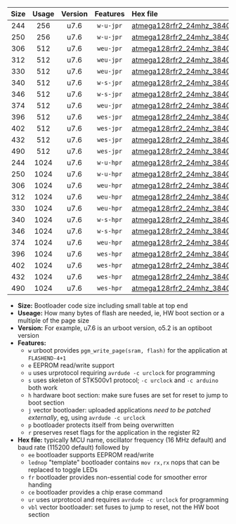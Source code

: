 |Size|Usage|Version|Features|Hex file|
|:-:|:-:|:-:|:-:|:--|
|244|256|u7.6|`w-u-jpr`|[atmega128rfr2_24mhz_38400bps_ur_vbl.hex](https://raw.githubusercontent.com/stefanrueger/urboot/main/atmega128rfr2_24mhz_38400bps_ur_vbl.hex)|
|250|256|u7.6|`w-u-jpr`|[atmega128rfr2_24mhz_38400bps_lednop_ur_vbl.hex](https://raw.githubusercontent.com/stefanrueger/urboot/main/atmega128rfr2_24mhz_38400bps_lednop_ur_vbl.hex)|
|306|512|u7.6|`weu-jpr`|[atmega128rfr2_24mhz_38400bps_ee_ur_vbl.hex](https://raw.githubusercontent.com/stefanrueger/urboot/main/atmega128rfr2_24mhz_38400bps_ee_ur_vbl.hex)|
|312|512|u7.6|`weu-jpr`|[atmega128rfr2_24mhz_38400bps_ee_lednop_ur_vbl.hex](https://raw.githubusercontent.com/stefanrueger/urboot/main/atmega128rfr2_24mhz_38400bps_ee_lednop_ur_vbl.hex)|
|330|512|u7.6|`weu-jpr`|[atmega128rfr2_24mhz_38400bps_ee_lednop_fr_ur_vbl.hex](https://raw.githubusercontent.com/stefanrueger/urboot/main/atmega128rfr2_24mhz_38400bps_ee_lednop_fr_ur_vbl.hex)|
|340|512|u7.6|`w-s-jpr`|[atmega128rfr2_24mhz_38400bps_vbl.hex](https://raw.githubusercontent.com/stefanrueger/urboot/main/atmega128rfr2_24mhz_38400bps_vbl.hex)|
|346|512|u7.6|`w-s-jpr`|[atmega128rfr2_24mhz_38400bps_lednop_vbl.hex](https://raw.githubusercontent.com/stefanrueger/urboot/main/atmega128rfr2_24mhz_38400bps_lednop_vbl.hex)|
|374|512|u7.6|`weu-jpr`|[atmega128rfr2_24mhz_38400bps_ee_lednop_fr_ce_ur_vbl.hex](https://raw.githubusercontent.com/stefanrueger/urboot/main/atmega128rfr2_24mhz_38400bps_ee_lednop_fr_ce_ur_vbl.hex)|
|396|512|u7.6|`wes-jpr`|[atmega128rfr2_24mhz_38400bps_ee_vbl.hex](https://raw.githubusercontent.com/stefanrueger/urboot/main/atmega128rfr2_24mhz_38400bps_ee_vbl.hex)|
|402|512|u7.6|`wes-jpr`|[atmega128rfr2_24mhz_38400bps_ee_lednop_vbl.hex](https://raw.githubusercontent.com/stefanrueger/urboot/main/atmega128rfr2_24mhz_38400bps_ee_lednop_vbl.hex)|
|432|512|u7.6|`wes-jpr`|[atmega128rfr2_24mhz_38400bps_ee_lednop_fr_vbl.hex](https://raw.githubusercontent.com/stefanrueger/urboot/main/atmega128rfr2_24mhz_38400bps_ee_lednop_fr_vbl.hex)|
|490|512|u7.6|`wes-jpr`|[atmega128rfr2_24mhz_38400bps_ee_lednop_fr_ce_vbl.hex](https://raw.githubusercontent.com/stefanrueger/urboot/main/atmega128rfr2_24mhz_38400bps_ee_lednop_fr_ce_vbl.hex)|
|244|1024|u7.6|`w-u-hpr`|[atmega128rfr2_24mhz_38400bps_ur.hex](https://raw.githubusercontent.com/stefanrueger/urboot/main/atmega128rfr2_24mhz_38400bps_ur.hex)|
|250|1024|u7.6|`w-u-hpr`|[atmega128rfr2_24mhz_38400bps_lednop_ur.hex](https://raw.githubusercontent.com/stefanrueger/urboot/main/atmega128rfr2_24mhz_38400bps_lednop_ur.hex)|
|306|1024|u7.6|`weu-hpr`|[atmega128rfr2_24mhz_38400bps_ee_ur.hex](https://raw.githubusercontent.com/stefanrueger/urboot/main/atmega128rfr2_24mhz_38400bps_ee_ur.hex)|
|312|1024|u7.6|`weu-hpr`|[atmega128rfr2_24mhz_38400bps_ee_lednop_ur.hex](https://raw.githubusercontent.com/stefanrueger/urboot/main/atmega128rfr2_24mhz_38400bps_ee_lednop_ur.hex)|
|330|1024|u7.6|`weu-hpr`|[atmega128rfr2_24mhz_38400bps_ee_lednop_fr_ur.hex](https://raw.githubusercontent.com/stefanrueger/urboot/main/atmega128rfr2_24mhz_38400bps_ee_lednop_fr_ur.hex)|
|340|1024|u7.6|`w-s-hpr`|[atmega128rfr2_24mhz_38400bps.hex](https://raw.githubusercontent.com/stefanrueger/urboot/main/atmega128rfr2_24mhz_38400bps.hex)|
|346|1024|u7.6|`w-s-hpr`|[atmega128rfr2_24mhz_38400bps_lednop.hex](https://raw.githubusercontent.com/stefanrueger/urboot/main/atmega128rfr2_24mhz_38400bps_lednop.hex)|
|374|1024|u7.6|`weu-hpr`|[atmega128rfr2_24mhz_38400bps_ee_lednop_fr_ce_ur.hex](https://raw.githubusercontent.com/stefanrueger/urboot/main/atmega128rfr2_24mhz_38400bps_ee_lednop_fr_ce_ur.hex)|
|396|1024|u7.6|`wes-hpr`|[atmega128rfr2_24mhz_38400bps_ee.hex](https://raw.githubusercontent.com/stefanrueger/urboot/main/atmega128rfr2_24mhz_38400bps_ee.hex)|
|402|1024|u7.6|`wes-hpr`|[atmega128rfr2_24mhz_38400bps_ee_lednop.hex](https://raw.githubusercontent.com/stefanrueger/urboot/main/atmega128rfr2_24mhz_38400bps_ee_lednop.hex)|
|432|1024|u7.6|`wes-hpr`|[atmega128rfr2_24mhz_38400bps_ee_lednop_fr.hex](https://raw.githubusercontent.com/stefanrueger/urboot/main/atmega128rfr2_24mhz_38400bps_ee_lednop_fr.hex)|
|490|1024|u7.6|`wes-hpr`|[atmega128rfr2_24mhz_38400bps_ee_lednop_fr_ce.hex](https://raw.githubusercontent.com/stefanrueger/urboot/main/atmega128rfr2_24mhz_38400bps_ee_lednop_fr_ce.hex)|

- **Size:** Bootloader code size including small table at top end
- **Useage:** How many bytes of flash are needed, ie, HW boot section or a multiple of the page size
- **Version:** For example, u7.6 is an urboot version, o5.2 is an optiboot version
- **Features:**
  + `w` urboot provides `pgm_write_page(sram, flash)` for the application at `FLASHEND-4+1`
  + `e` EEPROM read/write support
  + `u` uses urprotocol requiring `avrdude -c urclock` for programming
  + `s` uses skeleton of STK500v1 protocol; `-c urclock` and `-c arduino` both work
  + `h` hardware boot section: make sure fuses are set for reset to jump to boot section
  + `j` vector bootloader: uploaded applications *need to be patched externally*, eg, using `avrdude -c urclock`
  + `p` bootloader protects itself from being overwritten
  + `r` preserves reset flags for the application in the register R2
- **Hex file:** typically MCU name, oscillator frequency (16 MHz default) and baud rate (115200 default) followed by
  + `ee` bootloader supports EEPROM read/write
  + `lednop` "template" bootloader contains `mov rx,rx` nops that can be replaced to toggle LEDs
  + `fr` bootloader provides non-essential code for smoother error handing
  + `ce` bootloader provides a chip erase command
  + `ur` uses urprotocol and requires `avrdude -c urclock` for programming
  + `vbl` vector bootloader: set fuses to jump to reset, not the HW boot section
